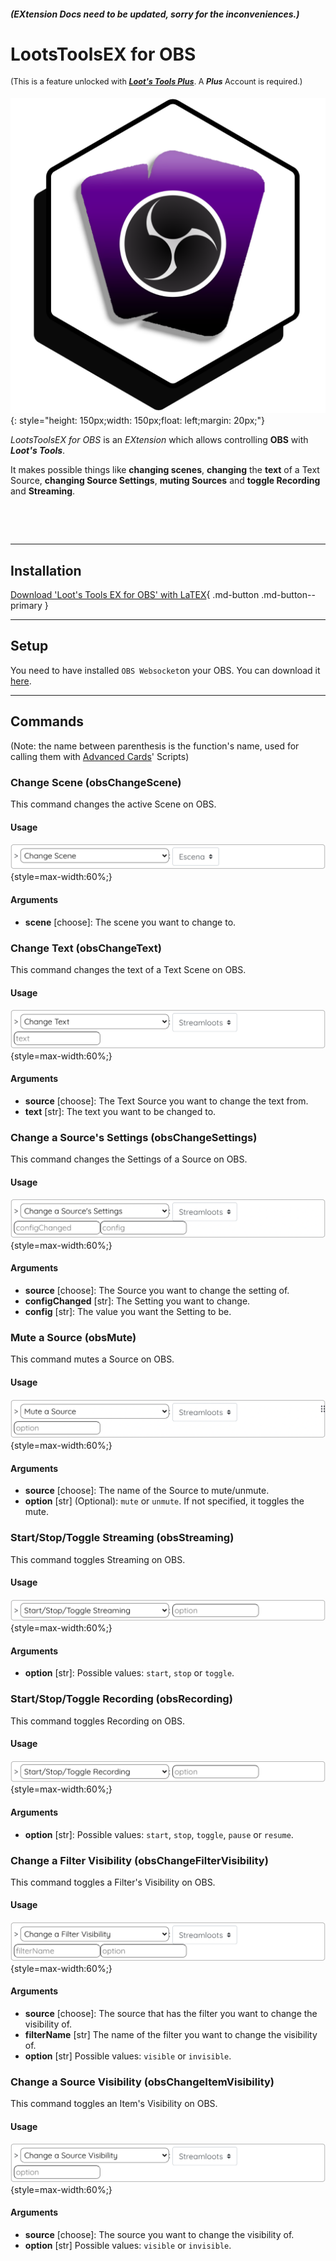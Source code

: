 ##### (EXtension Docs need to be updated, sorry for the inconveniences.)

# LootsToolsEX for OBS

<sup style="font-size: 90%">(This is a feature unlocked with [***Loot's Tools Plus***](../../../plus). A ***Plus*** Account is required.)</sup>

![TwitchEX](img/OBSEX.png){: style="height: 150px;width: 150px;float: left;margin: 20px;"}

*LootsToolsEX for OBS* is an *EXtension* which allows controlling **OBS** with ***Loot's Tools***.

It makes possible things like **changing scenes**, **changing** the **text** of a Text Source, **changing Source Settings**, **muting Sources** and **toggle Recording** and **Streaming**.

&nbsp;

&nbsp;

---

## Installation

[Download 'Loot's Tools EX for OBS' with LaTEX](ltex://download/obsEX){ .md-button .md-button--primary }

---

## Setup

You need to have installed ```OBS Websocket```on your OBS. You can download it [here](https://github.com/Palakis/obs-websocket/releases/latest).

---

## Commands

(Note: the name between parenthesis is the function's name, used for calling them with [Advanced Cards](../../cards/advCards)' Scripts)

### Change Scene (obsChangeScene)

This command changes the active Scene on OBS.

#### Usage

![Usage](img/obsChangeSceneUsage.png){style=max-width:60%;}

#### Arguments

- **scene** [choose]: The scene you want to change to.

### Change Text (obsChangeText)

This command changes the text of a Text Scene on OBS.

#### Usage

![Usage](img/obsChangeTextUsage.png){style=max-width:60%;}

#### Arguments

- **source** [choose]: The Text Source you want to change the text from.
- **text** [str]: The text you want to be changed to.

### Change a Source's Settings (obsChangeSettings)

This command changes the Settings of a Source on OBS.

#### Usage

![Usage](img/obsChangeSettingsUsage.png){style=max-width:60%;}

#### Arguments

- **source** [choose]: The Source you want to change the setting of.
- **configChanged** [str]: The Setting you want to change.
- **config** [str]: The value you want the Setting to be.

### Mute a Source (obsMute)

This command mutes a Source on OBS.

#### Usage

![Usage](img/obsMuteUsage.png){style=max-width:60%;}

#### Arguments

- **source** [choose]: The name of the Source to mute/unmute.
- **option** [str] (Optional): ```mute``` or ```unmute```. If not specified, it toggles the mute.

### Start/Stop/Toggle Streaming (obsStreaming)

This command toggles Streaming on OBS.

#### Usage

![Usage](img/obsStreamingUsage.png){style=max-width:60%;}

#### Arguments

- **option** [str]: Possible values: ```start```, ```stop``` or ```toggle```.

### Start/Stop/Toggle Recording (obsRecording)

This command toggles Recording on OBS.

#### Usage

![Usage](img/obsRecordingUsage.png){style=max-width:60%;}

#### Arguments

- **option** [str]: Possible values: ```start```, ```stop```, ```toggle```, ```pause``` or ```resume```.

### Change a Filter Visibility (obsChangeFilterVisibility)

This command toggles a Filter's Visibility on OBS.

#### Usage

![Usage](img/obsChangeFilterVisibilityUsage.png){style=max-width:60%;}

#### Arguments

- **source** [choose]: The source that has the filter you want to change the visibility of.
- **filterName** [str] The name of the filter you want to change the visibility of.
- **option** [str] Possible values: ```visible``` or ```invisible```.

### Change a Source Visibility (obsChangeItemVisibility)

This command toggles an Item's Visibility on OBS.

#### Usage

![Usage](img/obsChangeItemVisibilityUsage.png){style=max-width:60%;}

#### Arguments

- **source** [choose]: The source you want to change the visibility of.
- **option** [str] Possible values: ```visible``` or ```invisible```.
